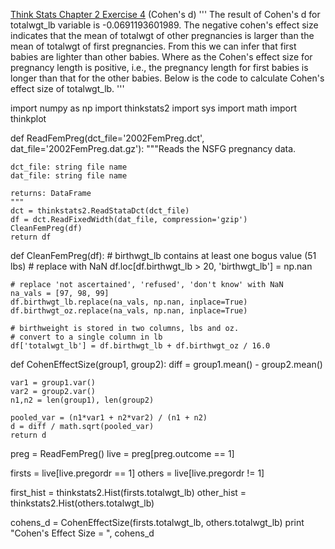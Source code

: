 [Think Stats Chapter 2 Exercise 4](http://greenteapress.com/thinkstats2/html/thinkstats2003.html#toc24) (Cohen's d)
'''
The result of Cohen's d for totalwgt_lb variable is -0.0691193601989. The negative cohen's effect size indicates that the mean of totalwgt of other pregnancies is larger than the mean of totalwgt of first pregnancies. From this we can infer that first babies are lighter than other babies.
Where as the Cohen's effect size for pregnancy length is positive, i.e., the pregnancy length for first babies is longer than that for the other babies.
Below is the code to calculate Cohen's effect size of totalwgt_lb.
'''

import numpy as np
import thinkstats2
import sys
import math
import thinkplot

def ReadFemPreg(dct_file='2002FemPreg.dct',
                dat_file='2002FemPreg.dat.gz'):
    """Reads the NSFG pregnancy data.

    dct_file: string file name
    dat_file: string file name

    returns: DataFrame
    """
    dct = thinkstats2.ReadStataDct(dct_file)
    df = dct.ReadFixedWidth(dat_file, compression='gzip')
    CleanFemPreg(df)
    return df

def CleanFemPreg(df):
    # birthwgt_lb contains at least one bogus value (51 lbs)
    # replace with NaN
    df.loc[df.birthwgt_lb > 20, 'birthwgt_lb'] = np.nan
    
    # replace 'not ascertained', 'refused', 'don't know' with NaN
    na_vals = [97, 98, 99]
    df.birthwgt_lb.replace(na_vals, np.nan, inplace=True)
    df.birthwgt_oz.replace(na_vals, np.nan, inplace=True)
    
    # birthweight is stored in two columns, lbs and oz.
    # convert to a single column in lb
    df['totalwgt_lb'] = df.birthwgt_lb + df.birthwgt_oz / 16.0
    
def CohenEffectSize(group1, group2):
    diff = group1.mean() - group2.mean()
    
    var1 = group1.var()
    var2 = group2.var()
    n1,n2 = len(group1), len(group2)
     
    pooled_var = (n1*var1 + n2*var2) / (n1 + n2)
    d = diff / math.sqrt(pooled_var)
    return d

preg = ReadFemPreg()
live = preg[preg.outcome == 1]

firsts = live[live.pregordr == 1]
others = live[live.pregordr != 1]

first_hist = thinkstats2.Hist(firsts.totalwgt_lb)
other_hist = thinkstats2.Hist(others.totalwgt_lb)

cohens_d = CohenEffectSize(firsts.totalwgt_lb, others.totalwgt_lb)
print "Cohen's Effect Size = ", cohens_d
